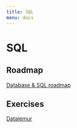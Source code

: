 ```yaml
---
title: SQL
menu: docs
---
```


# SQL

## Roadmap
[Database & SQL roadmap](https://www.databasestar.com/sql-roadmap/#Database_Basics)

## Exercises
[Datalemur](https://datalemur.com/questions?category=SQL)

